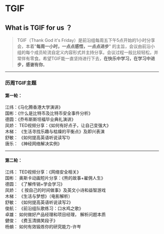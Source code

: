 
# TGIF

## What is TGIF for us ？

>TGIF（Thank God it's Friday）是前沿组每周五下午5点开始的1小时分享会，本着"**每周一小时，一点点感悟，一点点进步**" 的主旨，会议由前沿小组的每个成员轮流自定义内容形式并主持分享。会议过程一般比较轻松，并常伴有零食。希望TGIF能一直坚持进行下去，**在快乐中学习，在学习中进步，感谢有你**。


--------

### 历周TGIF主题   

#### 第一轮：   
江纬：《马化腾香港大学演讲》   
国彬：《什么是比特币及比特币安全事件分析》   
德圆：《乔布斯斯坦福毕业典礼演讲》   
凤娇：  TED视频分享：《如何有好点子，让自己变强大》     
木梯： 《生活寻找乐趣与枯燥的平衡点》及即兴表演   
舒敏： 《如何提高英语听说读写1》   
唐乐： 《神经网络解决实例》   
*******
#### 第二轮：   
江纬：  TED视频分享：《网络安全相关》   
国彬：  奥斯卡动画短片分享：《熊的故事+雇佣人生》   
德圆： 《了解传销+学会学习》   
凤娇： 《 按自己的时间做事》及英文小诗和益智游戏   
木梯： 《生活与梦想》（电影解析）   
舒敏： 《如何提高英语听说读写2》   
俊航： 《前沿组队歌练习：口水鸡之歌》   
卓雄：  如何做好产品经理和项目经理， 解析问题本质   
健俊： 《费玉清搞笑段子》   
杨蛸： 如何有效锻炼你的研究能力-许岑
